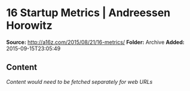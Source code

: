 # 16 Startup Metrics | Andreessen Horowitz

**Source:** http://a16z.com/2015/08/21/16-metrics/
**Folder:** Archive
**Added:** 2015-09-15T23:05:49




## Content
*Content would need to be fetched separately for web URLs*
